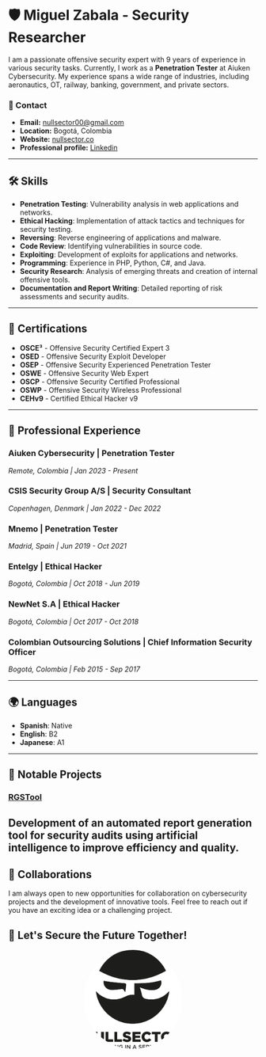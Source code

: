# 🛡️ Miguel Zabala - Security Researcher

I am a passionate offensive security expert with 9 years of experience in various security tasks. Currently, I work as a **Penetration Tester** at Aiuken Cybersecurity. My experience spans a wide range of industries, including aeronautics, OT, railway, banking, government, and private sectors.

### 📧 Contact
- **Email:** [nullsector00@gmail.com](mailto:nullsector00@gmail.com)
- **Location:** Bogotá, Colombia
- **Website:** [nullsector.co](https://nullsector.co/)
- **Professional profile:** [Linkedin](https://www.linkedin.com/in/miguelzabalap/) 
---

## 🛠️ Skills

- **Penetration Testing**: Vulnerability analysis in web applications and networks.
- **Ethical Hacking**: Implementation of attack tactics and techniques for security testing.
- **Reversing**: Reverse engineering of applications and malware.
- **Code Review**: Identifying vulnerabilities in source code.
- **Exploiting**: Development of exploits for applications and networks.
- **Programming**: Experience in PHP, Python, C#, and Java.
- **Security Research**: Analysis of emerging threats and creation of internal offensive tools.
- **Documentation and Report Writing**: Detailed reporting of risk assessments and security audits.

---

## 📜 Certifications

- **OSCE³** - Offensive Security Certified Expert 3
- **OSED** - Offensive Security Exploit Developer
- **OSEP** - Offensive Security Experienced Penetration Tester
- **OSWE** - Offensive Security Web Expert
- **OSCP** - Offensive Security Certified Professional
- **OSWP** - Offensive Security Wireless Professional
- **CEHv9** - Certified Ethical Hacker v9

---

## 🧩 Professional Experience

### Aiuken Cybersecurity | Penetration Tester
_Remote, Colombia | Jan 2023 - Present_

### CSIS Security Group A/S | Security Consultant
_Copenhagen, Denmark | Jan 2022 - Dec 2022_

### Mnemo | Penetration Tester
_Madrid, Spain | Jun 2019 - Oct 2021_

### Entelgy | Ethical Hacker
_Bogotá, Colombia | Oct 2018 - Jun 2019_

### NewNet S.A | Ethical Hacker
_Bogotá, Colombia | Oct 2017 - Oct 2018_

### Colombian Outsourcing Solutions | Chief Information Security Officer
_Bogotá, Colombia | Feb 2015 - Sep 2017_

---

## 🌍 Languages

- **Spanish**: Native
- **English**: B2
- **Japanese**: A1

---

## 📂 Notable Projects

### [RGSTool](https://github.com/MangelZabalaDevelop/RGS)
Development of an automated report generation tool for security audits using artificial intelligence to improve efficiency and quality.
---

## 🤝 Collaborations

I am always open to new opportunities for collaboration on cybersecurity projects and the development of innovative tools. Feel free to reach out if you have an exciting idea or a challenging project.

## 🚀 Let's Secure the Future Together!


<div align="center">
  <img src="https://github.com/MangelZabalaDevelop/MangelZabalaDevelop/blob/main/Logo%20NULLSECTOR-1.png" alt="Miguel Zabala" style="border-radius: 50%; width: 200px; height: 200px;">
</div>
